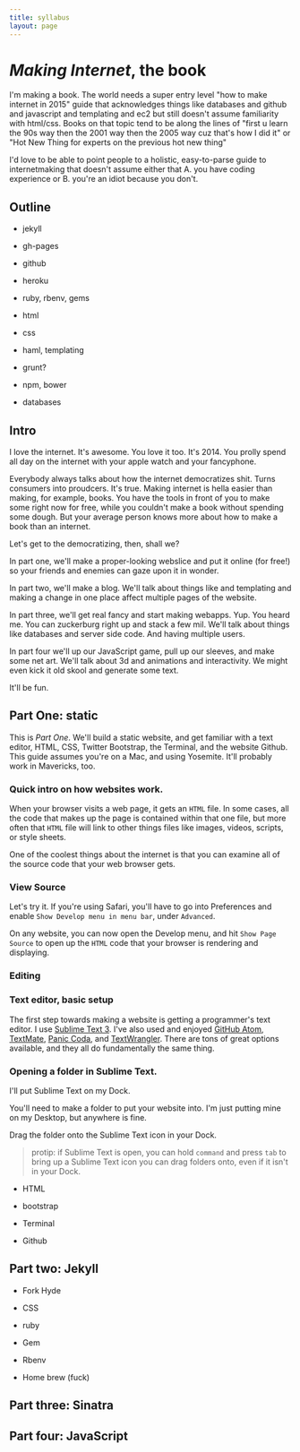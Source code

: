 ```yaml
---
title: syllabus
layout: page
---
```


# *Making Internet*, the book

I'm making a book. The world needs a super entry level "how to make internet in 2015" guide that acknowledges things like databases and github and javascript and templating and ec2 but still doesn't assume familiarity with html/css. Books on that topic tend to be along the lines of "first u learn the 90s way then the 2001 way then the 2005 way cuz that's how I did it" or "Hot New Thing for experts on the previous hot new thing"

I'd love to be able to point people to a holistic, easy-to-parse guide to internetmaking that doesn't assume either that A. you have coding experience or B. you're an idiot because you don't.

## Outline

* jekyll

* gh-pages

* github

* heroku

* ruby, rbenv, gems

* html

* css

* haml, templating

* grunt?

* npm, bower

* databases

## Intro

I love the internet. It's awesome. You love it too. It's 2014. You prolly spend all day on the internet with your apple watch and your fancyphone.

Everybody always talks about how the internet democratizes shit. Turns consumers into proudcers. It's true. Making internet is hella easier than making, for example, books. You have the tools in front of you to make some right now for free, while you couldn't make a book without spending some dough. But your average person knows more about how to make a book than an internet.

Let's get to the democratizing, then, shall we?

In part one, we'll make a proper-looking webslice and put it online (for free!) so your friends and enemies can gaze upon it in wonder.

In part two, we'll make a blog. We'll talk about things like and templating and making a change in one place affect multiple pages of the website.

In part three, we'll get real fancy and start making webapps. Yup. You heard me. You can zuckerburg right up and stack a few mil. We'll talk about things like databases and server side code. And having multiple users.

In part four we'll up our JavaScript game, pull up our sleeves, and make some net art. We'll talk about 3d and animations and interactivity. We might even kick it old skool and generate some text.

It'll be fun.

## Part One: static

This is *Part One*. We'll build a static website, and get familiar with a text editor, HTML, CSS, Twitter Bootstrap, the Terminal, and the website Github. This guide assumes you're on a Mac, and using Yosemite. It'll probably work in Mavericks, too.


### Quick intro on how websites work.

When your browser visits a web page, it gets an `HTML` file. In some cases, all the code that makes up the page is contained within that one file, but more often that `HTML` file will link to other things files like images, videos, scripts, or style sheets.

One of the coolest things about the internet is that you can examine all of the source code that your web browser gets.

### View Source

Let's try it. If you're using Safari, you'll have to go into Preferences and enable `Show Develop menu in menu bar`, under `Advanced`.

On any website, you can now open the Develop menu, and hit `Show Page Source` to open up the `HTML` code that your browser is rendering and displaying.

### Editing



### Text editor, basic setup

The first step towards making a website is getting a programmer's text editor. I use [Sublime Text 3](http://www.sublimetext.com/3). I've also used and enjoyed [GitHub Atom](https://atom.io/), [TextMate](http://macromates.com/), [Panic Coda](https://panic.com/coda/), and [TextWrangler](http://www.barebones.com/products/textwrangler/). There are tons of great options available, and they all do fundamentally the same thing.

### Opening a folder in Sublime Text.

I'll put Sublime Text on my Dock.

You'll need to make a folder to put your website into. I'm just putting mine on my Desktop, but anywhere is fine.

Drag the folder onto the Sublime Text icon in your Dock.

> protip: if Sublime Text is open, you can hold `command` and press `tab` to bring up a Sublime Text icon you can drag folders onto, even if it isn't in your Dock.









* HTML

* bootstrap

* Terminal

* Github

## Part two: Jekyll

* Fork Hyde

* CSS

* ruby

* Gem

* Rbenv

* Home brew (fuck)

## Part three: Sinatra

## Part four: JavaScript

